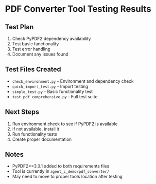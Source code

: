# PDF Converter Tool Testing Results

## Test Plan
1. Check PyPDF2 dependency availability
2. Test basic functionality 
3. Test error handling
4. Document any issues found

## Test Files Created
- `check_environment.py` - Environment and dependency check
- `quick_import_test.py` - Import testing
- `simple_test.py` - Basic functionality test
- `test_pdf_comprehensive.py` - Full test suite

## Next Steps
1. Run environment check to see if PyPDF2 is available
2. If not available, install it
3. Run functionality tests
4. Create proper documentation

## Notes
- PyPDF2==3.0.1 added to both requirements files
- Tool is currently in `agent_c_demo/pdf_converter/`
- May need to move to proper tools location after testing